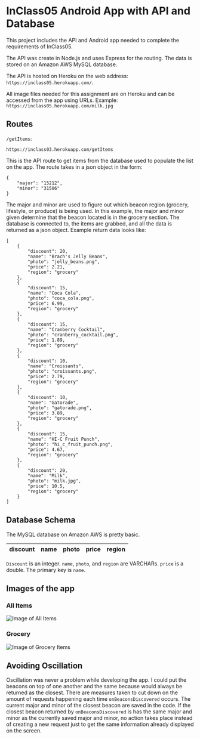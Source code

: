 # InClass05 Android App with API and Database

This project includes the API and Android app needed to complete the requirements of InClass05.

The API was create in Node.js and uses Express for the routing. The data is stored on an Amazon AWS MySQL database.

The API is hosted on Heroku on the web address: `https://inclass05.herokuapp.com/`.

All image files needed for this assignment are on Heroku and can be accessed from the app using URLs. Example: `https://inclass05.herokuapp.com/milk.jpg`

## Routes

```/getItems```:

    https://inclass03.herokuapp.com/getItems

This is the API route to get items from the database used to populate the list on the app. The route takes in a json object in the form:

    {
        "major": "15212",
        "minor": "31506"
    }

The major and minor are used to figure out which beacon region (grocery, lifestyle, or produce) is being used. In this example, the major and minor given determine that the beacon located is in the grocery section. The database is connected to, the items are grabbed, and all the data is returned as a json object. Example return data looks like:

    [
        {
            "discount": 20,
            "name": "Brach's Jelly Beans",
            "photo": "jelly_beans.png",
            "price": 2.21,
            "region": "grocery"
        },
        {
            "discount": 15,
            "name": "Coca Cola",
            "photo": "coca_cola.png",
            "price": 6.99,
            "region": "grocery"
        },
        {
            "discount": 15,
            "name": "Cranberry Cocktail",
            "photo": "cranberry_cocktail.png",
            "price": 1.89,
            "region": "grocery"
        },
        {
            "discount": 10,
            "name": "Croissants",
            "photo": "croissants.png",
            "price": 2.79,
            "region": "grocery"
        },
        {
            "discount": 10,
            "name": "Gatorade",
            "photo": "gatorade.png",
            "price": 3.89,
            "region": "grocery"
        },
        {
            "discount": 15,
            "name": "HI-C Fruit Punch",
            "photo": "hi_c_fruit_punch.png",
            "price": 4.67,
            "region": "grocery"
        },
        {
            "discount": 20,
            "name": "Milk",
            "photo": "milk.jpg",
            "price": 10.5,
            "region": "grocery"
        }
    ]



## Database Schema

The MySQL database on Amazon AWS is pretty basic.

| discount | name | photo | price | region |
|----------|------|-------|-------|--------|

`Discount` is an integer. `name`, `photo`, and `region` are VARCHARs. `price` is a double. The primary key is `name`.

## Images of the app

### All Items

![Image of All Items](https://imgur.com/a/tnvUf1e)

### Grocery

![Image of Grocery Items](https://imgur.com/a/cZp8hQp)

## Avoiding Oscillation

Oscillation was never a problem while developing the app. I could put the beacons on top of one another and the same because would always be returned as the closest. There are measures taken to cut down on the amount of requests happening each time `onBeaconsDiscovered` occurs. The current major and minor of the closest beacon are saved in the code. If the closest beacon returned by `onBeaconsDiscovered` is has the same major and minor as the currently saved major and minor, no action takes place instead of creating a new request just to get the same information already displayed on the screen.
